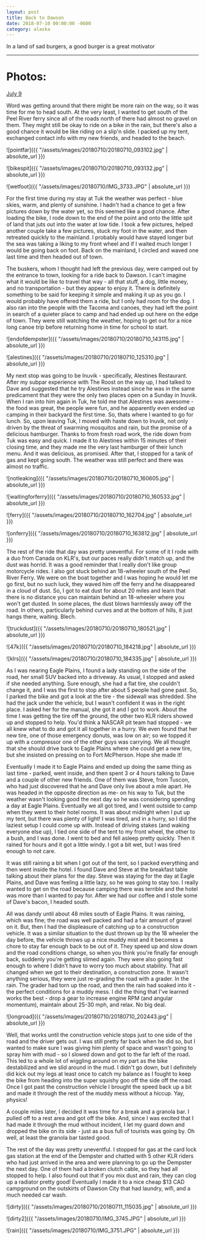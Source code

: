 ```yaml
---
layout: post
title: Back to Dawson 
date: 2018-07-10 00:00:00 -0600
category: alaska
---
```


In a land of sad burgers, a good burger is a great motivator

---
# Photos:
<a href="https://www.flickr.com/photos/36630181@N06/sets/72157696035994792/">July 9</a>


Word was getting around that there might be more rain on the way, so it was time for me to head south.  At the very least, I wanted to get south of the Peel River ferry since all of the roads north of there had almost no gravel on them.  They might still be okay to ride on a bike in the rain, but there's also a good chance it would be like riding on a slip'n slide.  I packed up my tent, exchanged contact info with my new friends, and headed to the beach.

![pointfar]({{ "/assets/images/20180710/20180710_093102.jpg" | absolute_url }})

![bikespit]({{ "/assets/images/20180710/20180710_093132.jpg" | absolute_url }})

![wetfoot]({{ "/assets/images/20180710/IMG_3733.JPG" | absolute_url }})

For the first time during my stay at Tuk the weather was perfect - blue skies, warm, and plenty of sunshine.  I hadn't had a chance to get a few pictures down by the water yet, so this seemed like a good chance.  After loading the bike, I rode down to the end of the point and onto the little spit of land that juts out into the water at low tide.  I took a few pictures, helped another couple take a few pictures, stuck my foot in the water, and then retreated quickly to the mainland.  I probably would have stayed longer but the sea was taking a liking to my front wheel and if I waited much longer I would be going back on foot. Back on the mainland, I circled and waved one last time and then headed out of town.

The buskers, whom I thought had left the previous day, were camped out by the entrance to town, looking for a ride back to Dawson.  I can't imagine what it would be like to travel that way - all that stuff, a dog, little money, and no transportation - but they appear to enjoy it.  There is definitely something to be said for keeping it simple and making it up as you go.  I would probably have offered them a ride, but I only had room for the dog.  I also ran into the people with the Tacoma and canoes, they had left the point in search of a quieter place to camp and had ended up out here on the edge of town.  They were still watching the weather, hoping to get out for a nice long canoe trip before returning home in time for school to start.

![endofdempster]({{ "/assets/images/20180710/20180710_143115.jpg" | absolute_url }})

![alestines]({{ "/assets/images/20180710/20180710_125310.jpg" | absolute_url }})

My next stop was going to be Inuvik - specifically, Alestines Restaurant.  After my subpar experience with The Roost on the way up, I had talked to Dave and suggested that he try Alestines instead since he was in the same predicament that they were the only two places open on a Sunday in Inuvik.  When I ran into him again in Tuk, he told me that Alestines was awesome - the food was great, the people were fun, and he apparently even ended up camping in their backyard the first time.  So, thats where I wanted to go for lunch.  So, upon leaving Tuk, I moved with haste down to Inuvik, not only driven by the threat of swarming mosquitos and rain, but the promise of a delicious hamburger.  Thanks to from fresh road work, the ride down from Tuk was easy and quick.  I made it to Alestines within 15 minutes of their closing time, and they made me the very last hamburger of their lunch menu.  And it was delicious, as promised.  After that, I stopped for a tank of gas and kept going south.  The weather was still perfect and there was almost no traffic.  

![notleaking]({{ "/assets/images/20180710/20180710_160605.jpg" | absolute_url }})

![waitingforferry]({{ "/assets/images/20180710/20180710_160533.jpg" | absolute_url }})

![ferry]({{ "/assets/images/20180710/20180710_162704.jpg" | absolute_url }})

![onferry]({{ "/assets/images/20180710/20180710_163812.jpg" | absolute_url }})

The rest of the ride that day was pretty uneventful.  For some of it I rode with a duo from Canada on KLR's, but our paces really didn't match up, and the dust was horrid.  It was a good reminder that I really don't like group motorcycle rides.  I also got stuck behind an 18-wheeler south of the Peel River Ferry.   We were on the boat together and I was hoping he would let me go first, but no such luck, they waved him off the ferry and he disappeared in a cloud of dust.  So, I got to eat dust for about 20 miles and learn that there is no distance you can maintain behind an 18-wheeler where you won't get dusted.  In some places, the dust blows harmlessly away off the road.  In others, particularly behind curves and at the bottom of hills, it just hangs there, waiting.  Blech.

![truckdust]({{ "/assets/images/20180710/20180710_180521.jpg" | absolute_url }})

![47k]({{ "/assets/images/20180710/20180710_184218.jpg" | absolute_url }})

![klrs]({{ "/assets/images/20180710/20180710_184335.jpg" | absolute_url }})

As I was nearing Eagle Plains, I found a lady standing on the side of the road, her small SUV backed into a driveway.  As usual, I stopped and asked if she needed anything.  Sure enough, she had a flat tire, she couldn't change it, and I was the first to stop after about 5 people had gone past.  So, I parked the bike and got a look at the tire - the sidewall was shredded.  She had the jack under the vehicle, but I wasn't confident it was in the right place.  I asked her for the manual, she got it and I got to work.  About the time I was getting the tire off the ground, the other two KLR riders showed up and stopped to help.  You'd think a NASCAR pit team had stopped - we all knew what to do and got it all together in a hurry.  We even found that her new tire, one of those emergency donuts, was low on air; so we topped it up with a compressor one of the other guys was carrying.  We all thought that she should drive back to Eagle Plains where she could get a new tire, but she insisted on pressing on to Fort McPherson.  Hope she made it!

Eventually I made it to Eagle Plains and ended up doing the same thing as last time - parked, went inside, and then spent 3 or 4 hours talking to Dave and a couple of other new friends.  One of them was Steve, from Tuscon, who had just discovered that he and Dave only live about a mile apart.  He was headed in the opposite direction as me-  on his way to Tuk, but the weather wasn't looking good the next day so he was considering spending a day at Eagle Plains.  Eventually we all got tired, and I went outside to camp when they went to their hotel rooms.  It was about midnight when I put up my tent, but there was plenty of light!  I was tired, and in a hurry, so I did the laziest setup I could come up with.  Instead of driving stakes (and waking everyone else up), I tied one side of the tent to my front wheel, the other to a bush, and I was done.  I went to bed and fell asleep pretty quickly.  Then it rained for hours and it got a little windy.  I got a bit wet, but I was tired enough to not care. 

It was still raining a bit when I got out of the tent, so I packed everything and then went inside the hotel.  I found Dave and Steve at the breakfast table talking about their plans for the day.  Steve was staying for the day at Eagle Plains, and Dave was feeling a little lazy, so he was going to stay too.  I really wanted to get on the road because camping there was terrible and the hotel was more than I wanted to pay for. After we had our coffee and I stole some of Dave's bacon, I headed south.

All was dandy until about 48 miles south of Eagle Plains.  It was raining, which was fine; the road was well packed and had a fair amount of gravel on it.  But, then I had the displeasure of catching up to a construction vehicle.  It was a similar situation to the dust thrown up by the 18 wheeler the day before, the vehicle throws up a nice muddy mist and it becomes a chore to stay far enough back to be out of it.  They speed up and slow down and the road conditions change, so when you think you're finally far enough back, suddenly you're getting slimed again.  They were also going fast enough to where I didn't have to worry too much about stability.  That all changed when we got to their destination, a construction zone.  It wasn't anything serious, they were just re-grading the road with a grader.  In the rain.  The grader had torn up the road, and then the rain had soaked into it - the perfect conditions for a muddy mess.  I did the thing that I've learned works the best - drop a gear to increase engine RPM (and angular momentum), maintain about 25-30 mph, and relax.  No big deal.

![longroad]({{ "/assets/images/20180710/20180710_202443.jpg" | absolute_url }})

Well, that works until the construction vehicle stops just to one side of the road and the driver gets out.  I was still pretty far back when he did so, but I wanted to make sure I was giving him plenty of space and wasn't going to spray him with mud - so I slowed down and got to the far left of the road.  This led to a whole lot of wiggling around on my part as the bike destabilized and we slid around in the mud.  I didn't go down, but I definitely did kick out my legs at least once to catch my balance as I fought to keep the bike from heading into the super squishy goo off the side off the road.  Once I got past the construction vehicle I brought the speed back up a bit and made it through the rest of the muddy mess without a hiccup.  Yay, physics!

A couple miles later, I decided it was time for a break and a granola bar.  I pulled off to a rest area and got off the bike.  And, since I was excited that I had made it through the mud without incident, I let my guard down and dropped the bike on its side - just as a bus full of tourists was going by.  Oh well, at least the granola bar tasted good.

The rest of the day was pretty uneventful.  I stopped for gas at the card lock gas station at the end of the Dempster and chatted with 5 other KLR riders who had just arrived in the area and were planning to go up the Dempster the next day.  One of them had a broken clutch cable, so they had all stopped to help.  I also found out that if you mix dust and rain, they can clog up a radiator pretty good!  Eventually I made it to a nice cheap $13 CAD campground on the outskirts of Dawson City that had laundry, wifi, and a much needed car wash.

![dirty]({{ "/assets/images/20180710/20180711_115035.jpg" | absolute_url }})

![dirty2]({{ "/assets/images/20180710/IMG_3745.JPG" | absolute_url }})

![rain]({{ "/assets/images/20180710/IMG_3751.JPG" | absolute_url }})


